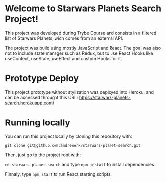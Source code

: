 # Welcome to Starwars Planets Search Project!

This project was developed during Trybe Course and consists in a filtered list of Starwars Planets, wich comes from an external API.

The project was build using mostly JavaScript and React. The goal was also not to include state manager such as Redux, but to use React Hooks  like useContext, useState, useEffect and custom Hooks for it. 


# Prototype Deploy

This project prototype without stylization was deployed into Heroku, and can be accessed throught this URL:
https://starwars-planets-search.herokuapp.com/

# Running locally

You can run this project locally by cloning this repository with:

`git clone git@github.com:andrewerk/starwars-planet-search.git`


Then, just go to the project root with:

`cd starwars-planet-search` and type `npm install` to install dependencies.

Finnaly, type `npm start` to run React starting scripts.
